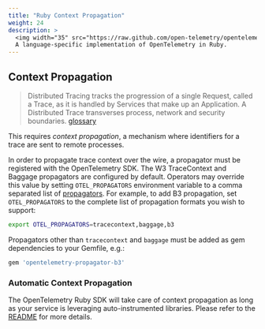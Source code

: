 ```yaml
---
title: "Ruby Context Propagation"
weight: 24
description: >
  <img width="35" src="https://raw.github.com/open-telemetry/opentelemetry.io/main/iconography/32x32/Ruby_SDK.svg"></img>
  A language-specific implementation of OpenTelemetry in Ruby.
---
```


## Context Propagation

> Distributed Tracing tracks the progression of a single Request, called a Trace, as it is handled by Services that make up an Application. A Distributed Trace transverses process, network and security boundaries. [glossary][glossary]

This requires _context propagation_, a mechanism where identifiers for a trace are sent to remote processes.

In order to propagate trace context over the wire, a propagator must be registered with the OpenTelemetry SDK.
The W3 TraceContext and Baggage propagators are configured by default.
Operators may override this value by setting `OTEL_PROPAGATORS` environment variable to a comma separated list of [propagators][propagators].
For example, to add B3 propagation, set `OTEL_PROPAGATORS` to the complete list of propagation formats you wish to support:

```sh
export OTEL_PROPAGATORS=tracecontext,baggage,b3
```

Propagators other than `tracecontext` and `baggage` must be added as gem dependencies to your Gemfile, e.g.:

```ruby
gem 'opentelemetry-propagator-b3'
```

### Automatic Context Propagation

The OpenTelemetry Ruby SDK will take care of context propagation as long as your service is leveraging auto-instrumented libraries. Please refer to the [README][auto-instrumentation] for more details.

[glossary]: https://opentelemetry.io/docs/concepts/glossary/
[propagators]: https://github.com/open-telemetry/opentelemetry-ruby/tree/main/propagator
[auto-instrumentation]: https://github.com/open-telemetry/opentelemetry-ruby/tree/main/instrumentation
